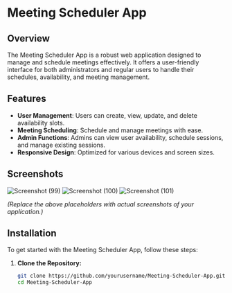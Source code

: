 # Meeting Scheduler App

## Overview

The Meeting Scheduler App is a robust web application designed to manage and schedule meetings effectively. It offers a user-friendly interface for both administrators and regular users to handle their schedules, availability, and meeting management.

## Features

- **User Management**: Users can create, view, update, and delete availability slots.
- **Meeting Scheduling**: Schedule and manage meetings with ease.
- **Admin Functions**: Admins can view user availability, schedule sessions, and manage existing sessions.
- **Responsive Design**: Optimized for various devices and screen sizes.

## Screenshots

![Screenshot (99)](https://github.com/user-attachments/assets/32e3e84c-5546-4e5b-ac22-6a716ebb530c)
![Screenshot (100)](https://github.com/user-attachments/assets/e5d5ac11-394d-4781-b68e-9e93b91f1ee6)
![Screenshot (101)](https://github.com/user-attachments/assets/92a3f9e3-778b-43f7-aefc-e4f132aa833d)

*(Replace the above placeholders with actual screenshots of your application.)*

## Installation

To get started with the Meeting Scheduler App, follow these steps:

1. **Clone the Repository:**

   ```bash
   git clone https://github.com/yourusername/Meeting-Scheduler-App.git
   cd Meeting-Scheduler-App
